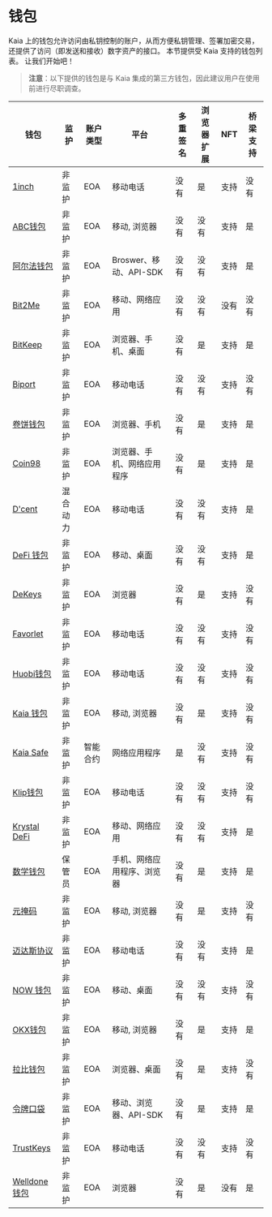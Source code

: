 # 钱包

Kaia 上的钱包允许访问由私钥控制的账户，从而方便私钥管理、签署加密交易，还提供了访问（即发送和接收）数字资产的接口。 本节提供受 Kaia 支持的钱包列表。 让我们开始吧！

> **注意**：以下提供的钱包是与 Kaia 集成的第三方钱包，因此建议用户在使用前进行尽职调查。

| 钱包                                               | 监护   | 账户类型 | 平台                 | 多重签名 | 浏览器扩展 | NFT | 桥梁支持 |
| ------------------------------------------------ | ---- | ---- | ------------------ | ---- | ----- | --- | ---- |
| [1inch](https://1inch.io/wallet/)                | 非监护  | EOA  | 移动电话               | 没有   | 是     | 支持  | 没有   |
| [ABC钱包](https://myabcwallet.io/en/)              | 非监护  | EOA  | 移动, 浏览器            | 没有   | 没有    | 支持  | 是    |
| [阿尔法钱包](https://alphawallet.com/)                | 非监护  | EOA  | Broswer、移动、API-SDK | 没有   | 没有    | 支持  | 是    |
| [Bit2Me](https://bit2me.com/suite/wallet-klaytn) | 非监护  | EOA  | 移动、网络应用            | 没有   | 没有    | 没有  | 没有   |
| [BitKeep](https://bitkeep.com/)                  | 非监护  | EOA  | 浏览器、手机、桌面          | 没有   | 是     | 支持  | 是    |
| [Biport](https://biport.io/#/)                   | 非监护  | EOA  | 移动电话               | 没有   | 没有    | 支持  | 没有   |
| [卷饼钱包](https://www.burritowallet.com/en)         | 非监护  | EOA  | 浏览器、手机             | 没有   | 是     | 支持  | 是    |
| [Coin98](https://coin98.com/)                    | 非监护  | EOA  | 浏览器、手机、网络应用程序      | 没有   | 是     | 支持  | 是    |
| [D'cent](https://dcentwallet.com/)               | 混合动力 | EOA  | 移动电话               | 没有   | 没有    | 支持  | 是    |
| [DeFi 钱包](https://crypto.com/defi-wallet)        | 非监护  | EOA  | 移动、桌面              | 没有   | 没有    | 支持  | 是    |
| [DeKeys](https://www.atomrigs.io/)               | 非监护  | EOA  | 浏览器                | 没有   | 是     | 支持  | 没有   |
| [Favorlet](https://favorlet.io/)                 | 非监护  | EOA  | 移动电话               | 没有   | 没有    | 支持  | 没有   |
| [Huobi钱包](https://www.itoken.com/en)             | 非监护  | EOA  | 移动电话               | 没有   | 没有    | 支持  | 没有   |
| [Kaia 钱包](https://www.kaiawallet.io/en_US/)      | 非监护  | EOA  | 移动, 浏览器            | 没有   | 是     | 支持  | 没有   |
| [Kaia Safe](https://safe.kaia.io/)               | 非监护  | 智能合约 | 网络应用程序             | 是    | 没有    | 支持  | 没有   |
| [Klip钱包](https://klipwallet.com/)                | 非监护  | EOA  | 移动电话               | 没有   | 没有    | 支持  | 没有   |
| [Krystal DeFi](https://krystal.app/)             | 非监护  | EOA  | 移动、网络应用            | 没有   | 没有    | 支持  | 是    |
| [数学钱包](https://mathwallet.org/en-us/)            | 保管员  | EOA  | 手机、网络应用程序、浏览器      | 没有   | 是     | 支持  | 是    |
| [元掩码](https://metamask.io/)                      | 非监护  | EOA  | 移动, 浏览器            | 没有   | 是     | 支持  | 没有   |
| [迈达斯协议](https://midasprotocol.io/)               | 非监护  | EOA  | 移动电话               | 没有   | 没有    | 支持  | 是    |
| [NOW 钱包](https://walletnow.app/)                 | 非监护  | EOA  | 移动、桌面              | 没有   | 没有    | 支持  | 没有   |
| [OKX钱包](https://www.okx.com/web3)                | 非监护  | EOA  | 移动, 浏览器            | 没有   | 是     | 支持  | 是    |
| [拉比钱包](https://rabby.io/)                        | 非监护  | EOA  | 浏览器、桌面             | 没有   | 是     | 支持  | 没有   |
| [令牌口袋](https://www.tokenpocket.pro/en)           | 非监护  | EOA  | 移动、浏览器、API-SDK     | 没有   | 是     | 支持  | 是    |
| [TrustKeys](https://trustkeys.network/)          | 非监护  | EOA  | 移动电话               | 没有   | 没有    | 支持  | 没有   |
| [Welldone钱包](https://welldonestudio.io/)         | 非监护  | EOA  | 浏览器                | 没有   | 是     | 没有  | 是    |
